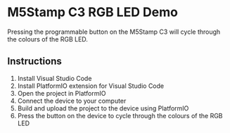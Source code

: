 # M5Stamp C3 RGB LED Demo
 
Pressing the programmable button on the M5Stamp C3 will cycle through the colours of the RGB LED.

## Instructions

1. Install Visual Studio Code
2. Install PlatformIO extension for Visual Studio Code
3. Open the project in PlatformIO
4. Connect the device to your computer
5. Build and upload the project to the device using PlatformIO
6. Press the button on the device to cycle through the colours of the RGB LED